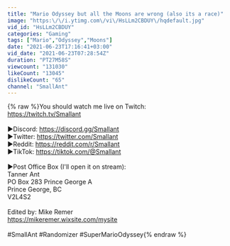 ```yaml
---
title: "Mario Odyssey but all the Moons are wrong (also its a race)"
image: "https:\/\/i.ytimg.com\/vi\/HsLLm2CBDUY\/hqdefault.jpg"
vid_id: "HsLLm2CBDUY"
categories: "Gaming"
tags: ["Mario","Odyssey","Moons"]
date: "2021-06-23T17:16:41+03:00"
vid_date: "2021-06-23T07:28:54Z"
duration: "PT27M58S"
viewcount: "131030"
likeCount: "13045"
dislikeCount: "65"
channel: "SmallAnt"
---
```

{% raw %}You should watch me live on Twitch:<br /><a rel="nofollow" target="blank" href="https://twitch.tv/Smallant">https://twitch.tv/Smallant</a><br /><br />▶Discord: <a rel="nofollow" target="blank" href="https://discord.gg/Smallant">https://discord.gg/Smallant</a><br />▶Twitter: <a rel="nofollow" target="blank" href="https://twitter.com/Smallant">https://twitter.com/Smallant</a><br />▶Reddit: <a rel="nofollow" target="blank" href="https://reddit.com/r/Smallant">https://reddit.com/r/Smallant</a><br />▶TikTok: <a rel="nofollow" target="blank" href="https://tiktok.com/@Smallant">https://tiktok.com/@Smallant</a><br /><br />▶Post Office Box (I'll open it on stream):<br />Tanner Ant<br />PO Box 283 Prince George A<br />Prince George, BC<br />V2L4S2<br /><br />Edited by: Mike Remer<br /><a rel="nofollow" target="blank" href="https://mikeremer.wixsite.com/mysite">https://mikeremer.wixsite.com/mysite</a><br /><br />#SmallAnt #Randomizer #SuperMarioOdyssey{% endraw %}
